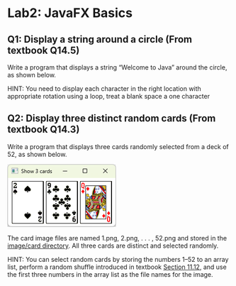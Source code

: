 # Lab2: JavaFX Basics

## Q1: Display a string around a circle (From textbook Q14.5)
Write a program that displays a string “Welcome to Java” around the circle, as shown below. 



HINT: You need to display each character in the right location with appropriate rotation using a loop, treat a blank space a one character


## Q2: Display three distinct random cards (From textbook Q14.3)
Write a program that displays three cards randomly selected from a deck of 52, as shown below. 

![show 3 distinct random cards](./images/3cards.png)

The card image files are named 1.png, 2.png, . . . , 52.png and stored in the [image/card directory](https://github.com/ufidon/java/tree/main/bookmedia/image/card). All three cards are distinct and selected randomly. 

HINT: You can select random cards by storing the numbers 1–52 to an array list, perform a random shuffle introduced in textbook [Section 11.12](../../mod1/Array.md), and use the first three numbers in the array list as the file names for the image.